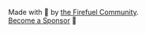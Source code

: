 Made with 💙 by [the Firefuel Community](https://github.com/SupposedlySam/firefuel/AUTHORS).<br/>
[Become a Sponsor](https://github.com/sponsors/SupposedlySam) 💖
